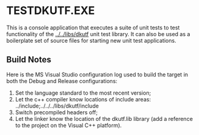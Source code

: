 # TESTDKUTF.EXE

This is a console application that executes a suite of unit tests to test functionality of the [../../libs/dkutf](../../libs/dkutf) unit test library. It can also be used as a boilerplate set of source files for starting new unit test applications.

## Build Notes

Here is the MS Visual Studio configuration log used to build the target in both the Debug and Release configurations:
1. Set the language standard to the most recent version;
2. Let the c++ compiler know locations of include areas: ../include;../../../libs/dkutf/include
3. Switch precompiled headers off;
4. Let the linker know the location of the dkutf.lib library (add a reference to the project on the Visual C++ platform).
